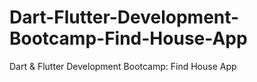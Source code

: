 # Dart-Flutter-Development-Bootcamp-Find-House-App
Dart &amp; Flutter Development Bootcamp: Find House App
